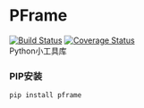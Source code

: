 # PFrame
[![Build Status](https://www.travis-ci.org/Eastwu5788/PFrame.svg?branch=master)](https://www.travis-ci.org/Eastwu5788/PFrame)
[![Coverage Status](https://coveralls.io/repos/github/Eastwu5788/PFrame/badge.svg)](https://coveralls.io/github/Eastwu5788/PFrame)  
Python小工具库

### PIP安装
```bash
pip install pframe
```
